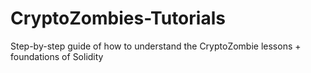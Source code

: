 # CryptoZombies-Tutorials
Step-by-step guide of how to understand the CryptoZombie lessons + foundations of Solidity
